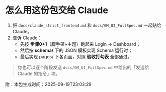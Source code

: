 
# 怎么用这份包交给 Claude
1. 把 `docs/claude_strict_frontend.md` 和 `docs/GM_UI_FullSpec.md` 一起贴给 Claude。
2. 告诉 Claude：
   - 先按 **步骤0+1**（脚手架+主题）跑起来 Login → Dashboard；
   - 然后按 **schema/** 下的 JSON 模板实现 Schema 运行时；
   - 最后实现 pages/ 下各页面，对照 **验收打勾表** 全部通过。

> 你也可以逐个阶段发送 `docs/GM_UI_FullSpec.md` 中给出的「发送给 Claude 的指令」块。

附：本包生成时间：2025-09-19T23:03:29
